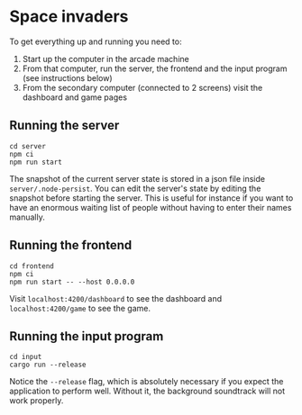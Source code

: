 # Space invaders

To get everything up and running you need to:

1. Start up the computer in the arcade machine
1. From that computer, run the server, the frontend and the input program (see instructions below)
1. From the secondary computer (connected to 2 screens) visit the dashboard and game pages

## Running the server

```
cd server
npm ci
npm run start
```

The snapshot of the current server state is stored in a json file inside `server/.node-persist`.
You can edit the server's state by editing the snapshot before starting the server. This is useful
for instance if you want to have an enormous waiting list of people without having to enter their names
manually.

## Running the frontend

```
cd frontend
npm ci
npm run start -- --host 0.0.0.0
```

Visit `localhost:4200/dashboard` to see the dashboard and `localhost:4200/game` to see the game.

## Running the input program

```
cd input
cargo run --release
```

Notice the `--release` flag, which is absolutely necessary if you expect the application to perform well. Without it,
the background soundtrack will not work properly.
